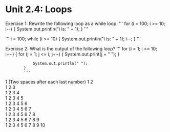 # Unit 2.4: Loops

Exercise 1: Rewrite the following loop as a while loop:
            '''
            for (i = 100; i >= 10; i--) {
                System.out.println("i is: " + 1);
            }
            '''

'''
i = 100;
while (i >= 10) {
    System.out.println("i is: " + 1);
    i--;
}
'''

Exercise 2: What is the output of the following loop?
            '''
            for (i = 1; i <= 10; i++) {
                for (j = 1; j <= i; j++) {
                    System.out.print(j + " ");
                }
                
                System.out.println(" ");
            }
            '''

1  (Two spaces after each last number)
1 2  
1 2 3  
1 2 3 4  
1 2 3 4 5  
1 2 3 4 5 6  
1 2 3 4 5 6 7  
1 2 3 4 5 6 7 8  
1 2 3 4 5 6 7 8 9  
1 2 3 4 5 6 7 8 9 10  
